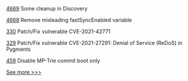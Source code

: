 
[4669](https://github.com/hyperledger/besu/pull/4669) Some cleanup in Discovery

[4668](https://github.com/hyperledger/besu/pull/4668) Remove misleading fastSyncEnabled variable

[330](https://github.com/hyperledger/fabric-ca/pull/330) Patch/Fix vulnerable CVE-2021-42771

[329](https://github.com/hyperledger/fabric-ca/pull/329) Patch/Fix vulnerable CVE-2021-27291: Denial of Service (ReDoS) in Pygments

[459](https://github.com/hyperledger-labs/orion-server/pull/459) Disable MP-Trie commit boot only


[See more >>>](https://start-here.hyperledger.org/pull-requests)
